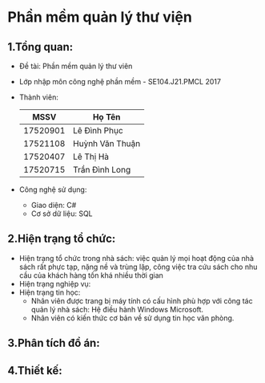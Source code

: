 # Phần mềm quản lý thư viện
## 1.Tổng quan:
- Đề tài: Phần mềm quản lý thư viên
- Lớp nhập môn công nghệ phần mềm - SE104.J21.PMCL 2017
- Thành viên:

  | MSSV     | Họ Tên       |
  | -------- | ------------ |
  | 17520901 | Lê Đình Phục |
  | 17521108 | Huỳnh Văn Thuận |
  |17520407 | Lê Thị Hà |
  | 17520715| Trần Đình Long |
  
- Công nghệ sử dụng:
  - Giao diện: C#
  - Cơ sở dữ liệu: SQL
## 2.Hiện trạng tổ chức:
- Hiện trạng tổ chức trong nhà sách: việc quản lý mọi hoạt động của nhà sách rất phực tạp, nặng nề và trùng lặp, công việc tra cứu sách cho nhu cầu của khách hàng tốn khá nhiều thời gian
- Hiện trạng nghiệp vụ:
- Hiện trạng tin học:
   - Nhân viên được trang bị máy tính có cấu hình phù hợp với công tác quản lý nhà sách: Hệ điều hành Windows Microsoft.
   - Nhân viên có kiến thức cơ bản về sử dụng tin học văn phòng.
## 3.Phân tích đồ án:
## 4.Thiết kế:
